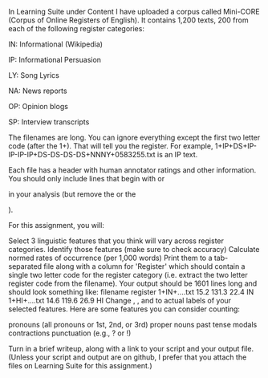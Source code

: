 In Learning Suite under Content I have uploaded a corpus called Mini-CORE (Corpus of Online Registers of English). It contains 1,200 texts, 200 from each of the following register categories:

IN: Informational (Wikipedia)

IP: Informational Persuasion

LY: Song Lyrics

NA: News reports

OP: Opinion blogs

SP: Interview transcripts

The filenames are long. You can ignore everything except the first two letter code (after the 1+). That will tell you the register. For example, 1+IP+DS+IP-IP-IP-IP+DS-DS-DS-DS+NNNY+0583255.txt is an IP text.

Each file has a header with human annotator ratings and other information. You should only include lines that begin with <h> or <p> in your analysis (but remove the <h> or the <p>).

For this assignment, you will:

Select 3 linguistic features that you think will vary across register categories.
Identify those features (make sure to check accuracy)
Calculate normed rates of occurrence (per 1,000 words)
Print them to a tab-separated file along with a column for 'Register' which should contain a single two letter code for the register category (i.e. extract the two letter register code from the filename). Your output should be 1601 lines long and should look something like:
filename	<feat1>	<feat2>	<feat3>	register
1+IN+....txt	15.2	131.3	22.4	IN
1+HI+....txt	14.6	119.6	26.9	HI
Change <feat1>, <feat2>, and <feat3> to actual labels of your selected features. Here are some features you can consider counting:

pronouns (all pronouns or 1st, 2nd, or 3rd)
proper nouns
past tense
modals
contractions
punctuation (e.g., ? or !)
 

Turn in a brief writeup, along with a link to your script and your output file. (Unless your script and output are on github, I prefer that you attach the files on Learning Suite for this assignment.)